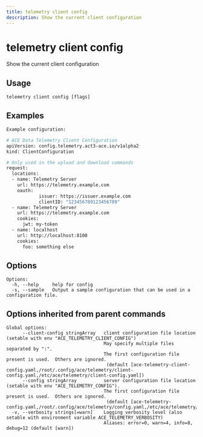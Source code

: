 ```yaml
---
title: telemetry client config
description: Show the current client configuration
---
```


<!--
This documentation is auto generated by a script.
Please do not edit this file directly.
-->

<!-- markdownlint-disable-next-line single-title -->
# telemetry client config

Show the current client configuration

## Usage

```plaintext
telemetry client config [flags]
```

## Examples

```sh
Example configuration:

# ACE Data Telemetry Client Configuration
apiVersion: config.telemetry.act3-ace.io/v1alpha2
kind: ClientConfiguration

# Only used in the upload and download commands
request:
  locations:
  - name: Telemetry Server
    url: https://telemetry.example.com
    oauth:
			issuer: https://issuer.example.com
			clientID: "123456789123456789"
  - name: Telemetry Server
    url: https://telemetry.example.com
    cookies:
      jwt: my-token
  - name: localhost
    url: http://localhost:8100
    cookies:
      foo: something else

```

## Options

```plaintext
Options:
  -h, --help     help for config
  -s, --sample   Output a sample configuration that can be used in a configuration file.
```

## Options inherited from parent commands

```plaintext
Global options:
      --client-config stringArray   client configuration file location (setable with env "ACE_TELEMETRY_CLIENT_CONFIG")
                                    May specify multiple files separated by ":".  
                                    The first configuration file present is used.  Others are ignored.
                                     (default [ace-telemetry-client-config.yaml,/root/.config/ace/telemetry/client-config.yaml,/etc/ace/telemetry/client-config.yaml])
      --config stringArray          server configuration file location (setable with env "ACE_TELEMETRY_CONFIG"). 
                                    The first configuration file present is used.  Others are ignored.
                                     (default [ace-telemetry-config.yaml,/root/.config/ace/telemetry/config.yaml,/etc/ace/telemetry/config.yaml])
  -v, --verbosity strings[=warn]    Logging verbosity level (also setable with environment variable ACE_TELEMETRY_VERBOSITY)
                                    Aliases: error=0, warn=4, info=8, debug=12 (default [warn])
```
